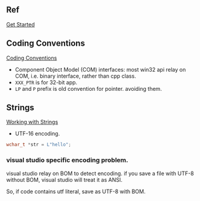 ## Ref

[Get Started](https://learn.microsoft.com/en-us/windows/win32/learnwin32/learn-to-program-for-windows)

## Coding Conventions

[Coding Conventions](https://learn.microsoft.com/en-us/windows/win32/learnwin32/windows-coding-conventions)

- Component Object Model (COM) interfaces: most win32 api relay on COM, i.e. binary interface, rather than cpp class.
- `XXX_PTR` is for 32-bit app.
- `LP` and `P` prefix is old convention for pointer. avoiding them.

## Strings

[Working with Strings](https://learn.microsoft.com/en-us/windows/win32/learnwin32/working-with-strings)

- UTF-16 encoding.

```cpp
wchar_t *str = L"hello";
```

### visual studio specific encoding problem.

visual studio relay on BOM to detect encoding. if you save a file with UTF-8 without BOM, visual studio will treat it as ANSI. 

So, if code contains utf literal, save as UTF-8 with BOM.